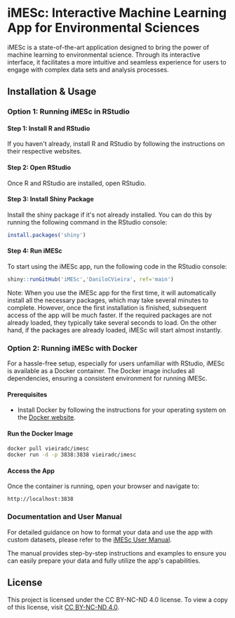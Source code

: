 # iMESc: Interactive Machine Learning App for Environmental Sciences

iMESc is a state-of-the-art application designed to bring the power of machine learning to environmental science. Through its interactive interface, it facilitates a more intuitive and seamless experience for users to engage with complex data sets and analysis processes.

## Installation & Usage

### Option 1: Running iMESc in RStudio

#### Step 1: Install R and RStudio

If you haven't already, install R and RStudio by following the instructions on their respective websites.

#### Step 2: Open RStudio

Once R and RStudio are installed, open RStudio.

#### Step 3: Install Shiny Package

Install the shiny package if it's not already installed. You can do this by running the following command in the RStudio console:

``` r
install.packages('shiny')
```

#### Step 4: Run iMESc

To start using the iMESc app, run the following code in the RStudio console:

``` r
shiny::runGitHub('iMESc','DaniloCVieira', ref='main')
```

Note: When you use the iMESc app for the first time, it will automatically install all the necessary packages, which may take several minutes to complete. However, once the first installation is finished, subsequent access of the app will be much faster. If the required packages are not already loaded, they typically take several seconds to load. On the other hand, if the packages are already loaded, iMESc will start almost instantly.

### Option 2: Running iMESc with Docker

For a hassle-free setup, especially for users unfamiliar with RStudio, iMESc is available as a Docker container. The Docker image includes all dependencies, ensuring a consistent environment for running iMESc.

#### Prerequisites

-   Install Docker by following the instructions for your operating system on the [Docker website](https://www.docker.com/).

#### Run the Docker Image

``` bash
docker pull vieiradc/imesc
docker run -d -p 3838:3838 vieiradc/imesc
```

#### Access the App

Once the container is running, open your browser and navigate to:

```         
http://localhost:3838
```

### Documentation and User Manual

For detailed guidance on how to format your data and use the app with custom datasets, please refer to the [iMESc User Manual](https://danilocvieira.github.io/iMESc_help/).

The manual provides step-by-step instructions and examples to ensure you can easily prepare your data and fully utilize the app's capabilities.

## License

This project is licensed under the CC BY-NC-ND 4.0 license. To view a copy of this license, visit [CC BY-NC-ND 4.0](https://creativecommons.org/licenses/by-nc-nd/4.0/legalcode.txt).
